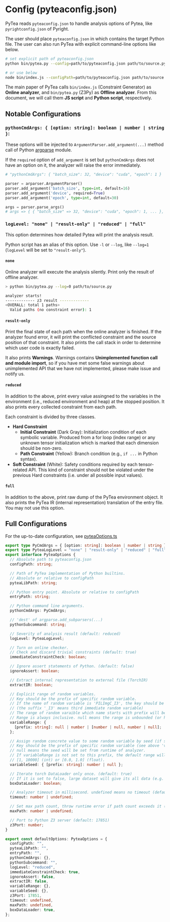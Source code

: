 # Config (pyteaconfig.json)

PyTea reads `pyteaconfig.json` to handle analysis options of Pytea, like `pyrightconfig.json` of Pyright.

The user should place `pyteaconfig.json` in which contains the target Python file. The user can also run PyTea with explicit command-line options like below.

```bash
# set explicit path of pyteaconfig.json
python bin/pytea.py --config=path/to/pyteaconfig.json path/to/source.py

# or use below
node bin/index.js --configPath=path/to/pyteaconfig.json path/to/source.py
```

The main paper of PyTea calls `bin/index.js` (Constraint Generator) as **Online analyzer**, and `bin/pytea.py` (Z3Py) as **Offline analyzer**. From this document, we will call them **JS script** and **Python script**, respectively.

## Notable Configurations

### `pythonCmdArgs: { [option: string]: boolean | number | string }`:

These options will be injected to `ArgumentParser.add_argument(...)` method call of Python [argparse](https://docs.python.org/3/library/argparse.html) module.

If the `required` option of `add_argument` is set but `pythonCmdArgs` does not have an option on it, the analyzer will raise the error immediately.

```python
# "pythonCmdArgs": { "batch_size": 32, "device": "cuda", "epoch": 1 }

parser = arparser.ArgumentParser()
parser.add_argument('batch_size', type=int, default=16)
parser.add_argument('device', required=True)
parser.add_argument('epoch', type=int, default=30)

args = parser.parse_args()
# args => { { "batch_size" => 32, "device": "cuda", "epoch": 1, ... }, {}, {} }
```

### `logLevel: "none" | "result-only" | "reduced" | "full"`

This option determines how detailed Pytea will print the analysis result.

Python script has an alias of this option. Use `-l` or `--log`, like `--log=1` (`logLevel` will be set to `"result-only"`).

#### `none`

Online analyzer will execute the analysis silently. Print only the result of offline analyzer.

```bash
> python bin/pytea.py --log=0 path/to/source.py

analyzer starts!
------------- z3 result -------------
<OVERALL: total 1 paths>
  Valid paths (no constraint error): 1
```

#### `result-only`

Print the final state of each path when the online analyzer is finished. If the analyzer found error, it will print the conflicted constraint and the source position of that constraint. It also prints the call stack in order to determine which user code is exactly failed.

It also prints **Warnings**. Warnings contains **Unimplemented function call and module import**, so if you have met some false warnings about unimplemented API that we have not implemented, please make issue and notify us.

#### `reduced`

In addition to the above, print every value assingned to the variables in the environment (i.e., reduced environment and heap) at the stopped position. It also prints every collected constraint from each path.

Each constraint is divided by three classes.

- **Hard Constraint**
  - **Initial Constraint** (Dark Gray): Initialization condition of each symbolic variable. Produced from a for loop (index range) or any unknown tensor initialization which is marked that each dimension should be non-zero.
  - **Path Constraint** (Yellow): Branch condition (e.g., `if ...` in Python syntax).
- **Soft Constraint** (White): Safety conditions required by each tensor-related API. This kind of constraint should not be violated under the previous Hard constraints (i.e. under all possible input values).

#### `full`

In addition to the above, print raw dump of the PyTea environment object. It also prints the PyTea IR (internal representation) translation of the entry file. You may not use this option.

## Full Configurations

For the up-to-date configuration, see [pyteaOptions.ts](../packages/pytea/src/service/pyteaOptions.ts)

```typescript
export type PyCmdArgs = { [option: string]: boolean | number | string };
export type PyteaLogLevel = "none" | "result-only" | "reduced" | "full";
export interface PyteaOptions {
  // Absolute path to pyteaconfig.json
  configPath: string;

  // Path of PyTea implementation of Python builtins.
  // Absolute or relative to configPath
  pyteaLibPath: string;

  // Python entry point. Absolute or relative to configPath
  entryPath: string;

  // Python command line arguments.
  pythonCmdArgs: PyCmdArgs;

  // 'dest' of argparse.add_subparsers(...)
  pythonSubcommand: string;

  // Severity of analysis result (default: reduced)
  logLevel: PyteaLogLevel;

  // Turn on online checker.
  // Check and discard trivial constraints (default: true)
  immediateConstraintCheck: boolean;

  // Ignore assert statements of Python. (default: false)
  ignoreAssert: boolean;

  // Extract internal representation to external file (TorchIR)
  extractIR: boolean;

  // Explicit range of random variables.
  // Key should be the prefix of specific random variable.
  // If the name of random variable is 'PILImgC_I3', the key should be "PILImgC".
  // (the suffix '_I3' means third immediate random variable)
  // The range of random varaible which name starts with prefix will be altered to this.
  // Range is always inclusive. null means the range is unbounded (or half-bounded).
  variableRange: {
    [prefix: string]: null | number | [number | null, number | null];
  };

  // Assign random concrete value to some random variable by seed (if set).
  // Key should be the prefix of specific random variable (see above 'variableRange')
  // null means the seed will be set from runtime of analyzer.
  // If variableRange is not set to this prefix, the default range will be
  // [1, 10000] (int) or [0.0, 1.0] (float).
  variableSeed: { [prefix: string]: number | null };

  // Iterate torch DataLoader only once. (default: true)
  // If it is set to false, large dataset will give its all data (e.g. MNIST gives 60000 items)
  boxDataLoader: boolean;

  // Analyzer timeout in millisecond. undefined means no timeout (default: no timeout)
  timeout: number | undefined;

  // Set max path count, throw runtime error if path count exceeds it (default: 1000)
  maxPath: number | undefined;

  // Port to Python Z3 server (default: 17851)
  z3Port: number;
}

export const defaultOptions: PyteaOptions = {
  configPath: "",
  pyteaLibPath: "",
  entryPath: "",
  pythonCmdArgs: {},
  pythonSubcommand: "",
  logLevel: "reduced",
  immediateConstraintCheck: true,
  ignoreAssert: false,
  extractIR: false,
  variableRange: {},
  variableSeed: {},
  z3Port: 17851,
  timeout: undefined,
  maxPath: undefined,
  boxDataLoader: true,
};
```
